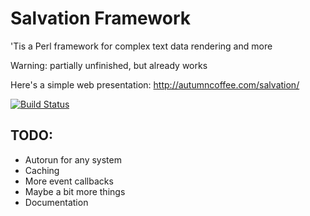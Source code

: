 # Salvation Framework

'Tis a Perl framework for complex text data rendering and more

Warning: partially unfinished, but already works

Here's a simple web presentation: http://autumncoffee.com/salvation/

[![Build Status](https://travis-ci.org/kainwinterheart/Salvation-Framework.png?branch=master)](https://travis-ci.org/kainwinterheart/Salvation-Framework)

## TODO:
+ Autorun for any system
+ Caching
+ More event callbacks
+ Maybe a bit more things
+ Documentation

